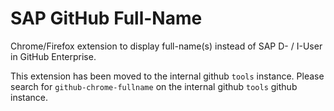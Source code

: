 # SAP GitHub Full-Name

Chrome/Firefox extension to display full-name(s) instead of SAP D- / I-User in GitHub Enterprise.

This extension has been moved to the internal  github `tools` instance. Please search for `github-chrome-fullname` on the internal github `tools` github instance.